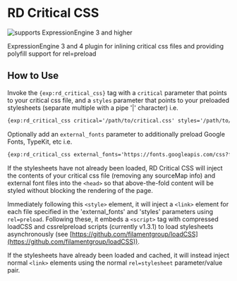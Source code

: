 # RD Critical CSS

![supports ExpressionEngine 3 and higher](https://img.shields.io/badge/ExpressionEngine-3%2B-3784B0.svg)

ExpressionEngine 3 and 4 plugin for inlining critical css files and providing polyfill support for rel=preload

## How to Use

Invoke the `{exp:rd_critical_css}` tag with a `critical` parameter that points to your critical css file, and a `styles` parameter that points to your preloaded stylesheets (separate multiple with a pipe '|' character) i.e.

```html
{exp:rd_critical_css critical='/path/to/critical.css' styles='/path/to/stylesheet1.css|/path/to/stylesheet2.css'}
```

Optionally add an `external_fonts` parameter to additionally preload Google Fonts, TypeKit, etc i.e.

```html
{exp:rd_critical_css external_fonts='https://fonts.googleapis.com/css?family=Open+Sans' critical='/path/to/critical.css' styles='/path/to/stylesheet1.css|/path/to/stylesheet2.css'}
```

If the stylesheets have not already been loaded, RD Critical CSS will inject the contents of your critical css file (removing any sourceMap info) and external font files into the `<head>` so that above-the-fold content will be styled without blocking the rendering of the page.

Immediately following this `<style>` element, it will inject a `<link>` element for each file specified in the 'external_fonts' and 'styles' parameters using `rel=preload`. Following these, it embeds a `<script>` tag with compressed loadCSS and cssrelpreload scripts (currently v1.3.1) to load stylesheets asynchronously (see [https://github.com/filamentgroup/loadCSS](https://github.com/filamentgroup/loadCSS)).

If the stylesheets have already been loaded and cached, it will instead inject normal `<link>` elements using the normal `rel=stylesheet` parameter/value pair.